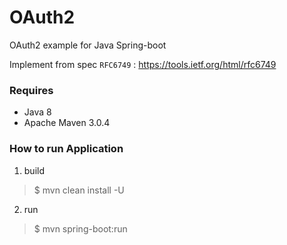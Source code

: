 # OAuth2
OAuth2 example for Java Spring-boot

Implement from spec `RFC6749` : https://tools.ietf.org/html/rfc6749

### Requires
- Java 8
- Apache Maven 3.0.4

### How to run Application

1. build

> $ mvn clean install -U

2. run
> $ mvn spring-boot:run
